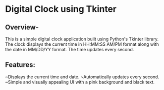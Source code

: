 # **Digital Clock using Tkinter**

## **Overview-**
This is a simple digital clock application built using Python's Tkinter library. The clock displays the current time in HH:MM:SS AM/PM format along with the date in MM/DD/YY format. The time updates every second.

## **Features:**
~Displays the current time and date.
~Automatically updates every second.
~Simple and visually appealing UI with a pink background and black text.
